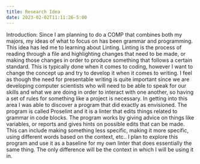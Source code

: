 ```yaml
---
title: Research Idea
date: 2023-02-02T11:11:26-5:00
---
```


Introduction: Since I am planning to do a COMP that combines both my majors, my ideas of what to focus on has been grammar and programming. This idea has led me to learning about Linting. Linting is the process of reading through a file and highlighting changes that need to be made, or making those changes in order to produce something that follows a certain standard. This is typically done when it comes to coding, however I want to change the concept up and try to develop it when it comes to writing. I feel as though the need for presentable writing is quite important since we are developing computer scientists who will need to be able to speak for our skills and what we are doing in order to interact with one another, so having a set of rules for something like a project is necessary. In getting into this area I was able to discover a program that did exactly as envisioned. The program is called Proselint and it is a linter that edits things related to grammar in code blocks. The program works by giving advice on things like variables, or reports and gives hints on possible edits that can be made. This can include making something less specific, making it more specific, using different words based on the context, etc.. I plan to explore this program and use it as a baseline for my own linter that does essentially the same thing. The only difference will be the context in which I will be using it in.
    